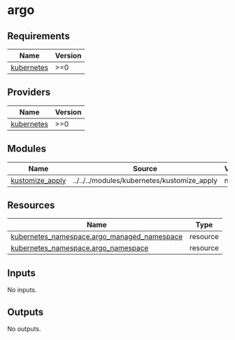# argo

<!-- BEGINNING OF PRE-COMMIT-TERRAFORM DOCS HOOK -->
## Requirements

| Name | Version |
|------|---------|
| <a name="requirement_kubernetes"></a> [kubernetes](#requirement\_kubernetes) | >=0 |

## Providers

| Name | Version |
|------|---------|
| <a name="provider_kubernetes"></a> [kubernetes](#provider\_kubernetes) | >=0 |

## Modules

| Name | Source | Version |
|------|--------|---------|
| <a name="module_kustomize_apply"></a> [kustomize\_apply](#module\_kustomize\_apply) | ../../../modules/kubernetes/kustomize_apply | n/a |

## Resources

| Name | Type |
|------|------|
| [kubernetes_namespace.argo_managed_namespace](https://registry.terraform.io/providers/hashicorp/kubernetes/latest/docs/resources/namespace) | resource |
| [kubernetes_namespace.argo_namespace](https://registry.terraform.io/providers/hashicorp/kubernetes/latest/docs/resources/namespace) | resource |

## Inputs

No inputs.

## Outputs

No outputs.
<!-- END OF PRE-COMMIT-TERRAFORM DOCS HOOK -->
